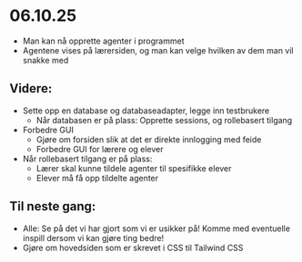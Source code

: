 # 06.10.25

- Man kan nå opprette agenter i programmet
- Agentene vises på lærersiden, og man kan velge hvilken av dem man vil snakke med


## Videre:
- Sette opp en database og databaseadapter, legge inn testbrukere
  - Når databasen er på plass: Opprette sessions, og rollebasert tilgang
- Forbedre GUI
  - Gjøre om forsiden slik at det er direkte innlogging med feide
  - Forbedre GUI for lærere og elever
- Når rollebasert tilgang er på plass:
  - Lærer skal kunne tildele agenter til spesifikke elever
  - Elever må få opp tildelte agenter


## Til neste gang:

- Alle: Se på det vi har gjort som vi er usikker på! Komme med eventuelle inspill dersom vi kan   gjøre ting bedre! 
- Gjøre om hovedsiden som er skrevet i CSS til Tailwind CSS
